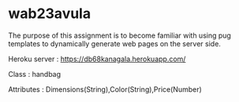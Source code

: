 # wab23avula

The purpose of this assignment is to become familiar with using pug templates to dynamically generate web pages on the server side.

Heroku server : https://db68kanagala.herokuapp.com/

Class : handbag

Attributes : Dimensions(String),Color(String),Price(Number)

